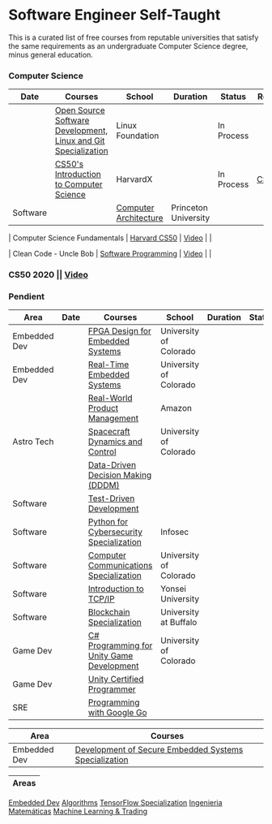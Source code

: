 # Software Engineer Self-Taught

This is a curated list of free courses from reputable universities that satisfy the same requirements as an undergraduate Computer Science degree, minus general education.

### Computer Science

|Date | Courses	|School	| Duration |  Status | Repo | 
|---- | ------- |-------|--------- |  ------ |------ | 
|   | [Open Source Software Development, Linux and Git Specialization](https://www.coursera.org/specializations/oss-development-linux-git) | Linux Foundation |  | In Process | |
|   | [CS50's Introduction to Computer Science](https://www.edx.org/es/course/cs50s-introduction-to-computer-science) | HarvardX | | In Process | [CS50](https://github.com/FernandoFH/CS50_Introduction-to-Computer-Science)|
|Software |     | [Computer Architecture](https://www.coursera.org/learn/comparch) | Princeton University|  |   | |



| Computer Science Fundamentals   | [Harvard CS50](./CS50/README.md) | [Video](https://www.youtube.com/playlist?list=PLhQjrBD2T382_R182iC2gNZI9HzWFMC_8) | |

| Clean Code - Uncle Bob   |   [ Software Programming](./Clean_Code/README.md) | [Video](https://www.youtube.com/watch?v=7EmboKQH8lM&list=PLUxszVpqZTNShoypLQW9a4dEcffsoZT4k) | |


### CS50 2020 || [Video](https://www.youtube.com/playlist?list=PLhQjrBD2T382_R182iC2gNZI9HzWFMC_8)


### Pendient
|Area |Date | Courses	|School	| Duration |  Status | Repo | 
|---- |---- | ------- |-------|--------- |  ------ |------ | 
|Embedded Dev|     | [FPGA Design for Embedded Systems](https://www.coursera.org/specializations/fpga-design) | University of Colorado|  |   | |
|Embedded Dev|     | [Real-Time Embedded Systems](https://www.coursera.org/specializations/real-time-embedded-systems) | University of Colorado|  |   | |
|      |     | [Real-World Product Management](https://www.coursera.org/specializations/real-world-product-management) | Amazon |  |   | |
|Astro Tech |     | [Spacecraft Dynamics and Control](https://www.coursera.org/specializations/spacecraft-dynamics-contro) | University of Colorado|  |   | |
|     |     |  [Data-Driven Decision Making (DDDM)](https://www.coursera.org/specializations/data-driven-decision-making)|  |   | |
|Software |     |  [Test-Driven Development ](https://www.coursera.org/specializations/test-driven-development)|  |   | |
|Software |     | [Python for Cybersecurity Specialization](https://www.coursera.org/specializations/pythonforcybersecurity) | Infosec|  |   | |
|Software |     | [Computer Communications Specialization](https://www.coursera.org/specializations/computer-communications) | University of Colorado|  |   | |
|Software |     | [Introduction to TCP/IP](https://www.coursera.org/learn/tcpip) | Yonsei University|  |   | |
|Software |     | [Blockchain Specialization](https://www.coursera.org/specializations/blockchain) | University at Buffalo|  |   | | 
|Game Dev |     | [C# Programming for Unity Game Development](https://www.coursera.org/specializations/programming-unity-game-development) | University of Colorado|  |   | |
|Game Dev |     | [Unity Certified Programmer](https://www.coursera.org/specializations/unity-certified-programmer) |  |  |   | |
|SRE  |     | [Programming with Google Go](https://www.coursera.org/specializations/google-golang) |  |  |   | |

|Area |Courses | 	
|---- | ---- | 
| Embedded Dev | [Development of Secure Embedded Systems Specialization](https://www.coursera.org/specializations/embedded-systems-security)  | 

|Areas |
|---- |
[Embedded Dev](https://github.com/FernandoFH/Embedded.Systems.Playground)
[Algorithms](https://github.com/FernandoFH/Algorithms_Specialization)
[TensorFlow Specialization](https://github.com/FernandoFH/TensorFlow_Specialization)
[Ingenieria Matemáticas](https://github.com/FernandoFH/Ingenieria_Math)
[Machine Learning & Trading ](https://github.com/FernandoFH/Machine-Learning-Trading-Specialization)
